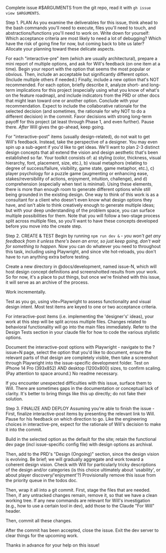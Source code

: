 Complete issue #$ARGUMENTS from the git repo, read it with `gh issue view $ARGUMENTS`.

Step 1. PLAN
As you examine the deliverables for this issue, think ahead to the bash commands you'll need to execute, files you'll need to touch, and abstractions/functions you'll need to work on. Write down for yourself: Which acceptance criteria are most likely to need a lot of debugging? Which have the risk of going fine for now, but coming back to bite us later? Allocate your planning toward these delicate aspects.

For each "interactive-pre" item (which are usually architectural), prepare a mini report of multiple options, and ask for Will's feedback (on one item at a time). Begin your report with the option that seems the most popular or obvious. Then, include an acceptable but significantly different option. (Include multiple others if needed.) Finally, include a new option that's NOT recommended. For each option, briefly describe it, analyze short- and long-term implications for this project (especially using what you know of what's on the feature roadmap), and include indicators from the PRD or other docs that might lean toward one or another option. Conclude with your recommendation. Expect to include the collaborative rationale for the selected decision (and sometimes, the rationale for why NOT to do a different decision) in the commit. Favor decisions with strong long-term payoff for this project (at least through Phase 1, and even further). Pause there. *After* Will gives the go-ahead, keep going.

For "interactive-post" items (usually design-related), do not wait to get Will's feedback. Instead, take the perspective of a designer. You may even spin up a sub-agent if you'd like to get ideas. We'll want to plan 2-3 distinct design concepts that all extend the vision and design aesthetic that's been established so far. Your toolkit consists of: a) styling (color, thickness, visual hierarchy, font, placement, size, etc.), b) visual metaphors (relating to degree of success/failure, visibility, game state, game metaphor, etc.), c) player psychology for a puzzle game (augmenting or enhancing ease, stakes/reversibility of actions, enjoyment, intuition, challenge), and d) comprehension (especially when text is minimal). Using these elements, there is more than enough room to generate different options while still being grounded in the existing design. One way to think of this work is as a consultant for a client who doesn't even know what design options they have, and isn't able to think creatively enough to generate multiple ideas; but with your deep understanding of the problem space, you can surface multiple possibilities for them. Note that you will follow a two-stage process split across multiple files, so you'll want to have these concepts developed before you move into the create step.


Step 2. CREATE & TEST
Begin by running `npm run dev &` - *you won't get any feedback from it unless there's been an error, so just keep going, don't wait for something to happen*. Now you can do whatever you need to throughout this task, including using Playwright, and since vite hot-reloads, you don't have to run anything extra before testing.

Create a new directory in @docs/development, named issue-N, which will host design concept definitions and screenshotted results from your work. So for now, it's a place to put things, but once we're finished with this issue, it will serve as an archive of the process.

Work incrementally. 

Test as you go, using vite+Playwright to assess functionality and visual design intent. Most test items are keyed to one or two acceptance criteria.

For interactive-post items (i.e. implementing the 'designer's' ideas), your work at this step will be split across multiple files. Changes related to behavioral functionality will go into the main files immediately. Refer to the Design Tests section in your claude file for how to code the various stylistic options. 

Document the interactive-post options with Playwright - navigate to the ?issue=N page, select the option that you'd like to document, ensure the relevant parts of that design are completely visible, then take a screenshot through Playwright into the issue-specific development folder. Test on iPhone 14 Pro (393x852) AND desktop (1200x800) sizes, to confirm scaling. (Pay attention to space around.) No readme necessary.

If you encounter unexpected difficulties with this issue, surface them to Will. There are sometimes gaps in the documentation or conceptual lack of clarity. It's better to bring things like this up directly; do not fake their solution. 


Step 3. FINALIZE AND DEPLOY
Assuming you're able to finish the issue - 
First, finalize interactive-post items by presenting the relevant link to Will. Pause for his feedback on which direction to go. Like the engineering choices in interactive-pre, expect for the rationale of Will's decision to make it into the commit. 

Build in the selected option as the default for the site; retain the functional dev page (incl issue-specific config file) with design options as archival.

Then, add to the PRD's "Design (Ongoing)" section, since the design vision is evolving. Be brief; we will gradually aggregate and work toward a coherent design vision. Check with Will for particularly tricky descriptions of the design and/or categories (is this choice ultimately about 'usability', or about player discovery/'enjoyment'?) Provisionally remove this issue from the priority queue in the todos doc.

Then, wrap it all into a git commit. First, stage the files that are needed. Then, if any untracked changes remain, remove it, so that we have a clean working tree. If any new commands are relevant for Will's investigation (e.g., how to use a certain tool in dev), add those to the Claude "For Will" header. 

Then, commit all these changes. 

After the commit has been accepted, close the issue. Exit the dev server to clear things for the upcoming work.

Thanks in advance for your help on this issue!